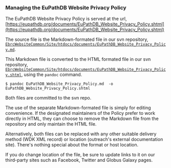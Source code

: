 ### Managing the EuPathDB Website Privacy Policy

The EuPathDB Website Privacy Policy is served at the url,
[https://eupathdb.org/documents/EuPathDB_Website_Privacy_Policy.shtml](https://eupathdb.org/documents/EuPathDB_Website_Privacy_Policy.shtml)

The source file is the Markdown-formated file in our svn repository,
[`EbrcWebsiteCommon/Site/htdocs/documents/EuPathDB_Website_Privacy_Policy.md`](https://cbilsvn.pmacs.upenn.edu/svn/apidb/EbrcWebsiteCommon/trunk/Site/htdocs/documents/EuPathDB_Website_Privacy_Policy.md).

This Markdown file is converted to the HTML formated file in our svn repository,
[`EbrcWebsiteCommon/Site/htdocs/documents/EuPathDB_Website_Privacy_Policy.shtml`](https://cbilsvn.pmacs.upenn.edu/svn/apidb/EbrcWebsiteCommon/trunk/Site/htdocs/documents/EuPathDB_Website_Privacy_Policy.shtml),
using the `pandoc` command.

```
$ pandoc EuPathDB_Website_Privacy_Policy.md  -o EuPathDB_Website_Privacy_Policy.shtml
```

Both files are committed to the svn repo.

The use of the separate Markdown-formated file is simply for editing
convenience. If the designated maintainers of the Policy prefer to work
directly in HTML, they can choose to remove the Markdown file from the
repository and only maintain the HTML file.

Alternatively, both files can be replaced with any other suitable
delivery method (WDK XML record) or location (outreach's external
documentation site). There's nothing special about the format or host
location.

If you do change location of the file, be sure to update links to it on
our third-party sites such as Facebook, Twitter and Globus Galaxy pages.
